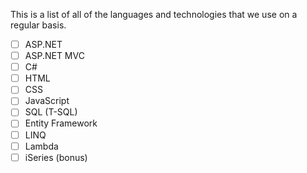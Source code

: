 This is a list of all of the languages and technologies that we use on a regular basis. 

- [ ] ASP.NET
- [ ] ASP.NET MVC
- [ ] C#
- [ ] HTML
- [ ] CSS
- [ ] JavaScript
- [ ] SQL (T-SQL)
- [ ] Entity Framework
- [ ] LINQ
- [ ] Lambda
- [ ] iSeries (bonus)
